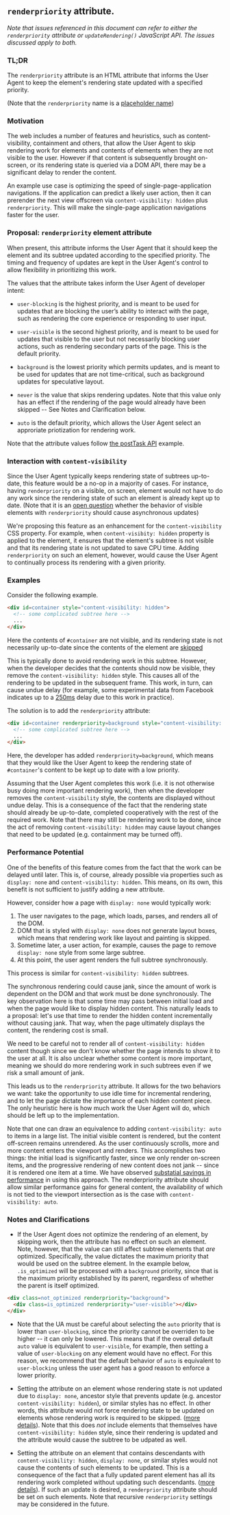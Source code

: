 ## `renderpriority` attribute.

_Note that issues referenced in this document can refer to either the
`renderpriority` attribute or `updateRendering()` JavaScript API. The issues
discussed apply to both._

### TL;DR
The `renderpriority` attribute is an HTML attribute that informs the User
Agent to keep the element's rendering state updated with a specified priority.

(Note that the `renderpriority` name is a
[placeholder name](https://github.com/WICG/display-locking/issues/200))

### Motivation
The web includes a number of features and heuristics, such as
content-visibility, containment and others, that allow the User Agent to skip
rendering work for elements and contents of elements when they are not visible to the
user. However if that content is subsequently brought on-screen, or its rendering state is
queried via a DOM API, there may be a significant delay to render the content.

An example use case is optimizing the speed of single-page-application navigations. If
the application can predict a likely user action, then it can prerender the next
view offscreen via `content-visibility: hidden` plus `renderpriority`. This will make the
single-page application navigations faster for the user.

### Proposal: `renderpriority` element attribute
When present, this attribute informs the User Agent that it should keep the
element and its subtree updated according to the specified priority. The timing
and frequency of updates are kept in the User Agent's control to allow
flexibility in prioritizing this work.

The values that the attribute takes inform the User Agent of developer intent:
* `user-blocking` is the highest priority, and is meant to be used for updates
  that are blocking the user’s ability to interact with the page, such as
  rendering the core experience or responding to user input.

* `user-visible` is the second highest priority, and is meant to be used for
  updates that visible to the user but not necessarily blocking user actions,
  such as rendering secondary parts of the page. This is the default priority.

* `background` is the lowest priority which permits updates, and is meant to be
  used for updates that are not time-critical, such as background updates for
  speculative layout.

* `never` is the value that skips rendering updates. Note that this value only
  has an effect if the rendering of the page would already have been skipped --
  See Notes and Clarification below.

* `auto` is the default priority, which allows the User Agent select an
  approriate priotization for rendering work.

Note that the attribute values follow [the postTask API](https://wicg.github.io/scheduling-apis/#sec-task-priorities)
example.


### Interaction with `content-visibility`
Since the User Agent typically keeps rendering state of subtrees up-to-date,
this feature would be a no-op in a majority of cases. For instance, having
`renderpriority` on a visible, on screen, element would not have to do any
work since the rendering state of such an element is already kept up to date.
(Note that it is an [open question](https://github.com/WICG/display-locking/issues/202)
whether the behavior of visible elements with `renderpriority` should cause
asynchronous updates)

We're proposing this feature as an enhancement for the `content-visibility` CSS
property. For example, when `content-visibity: hidden` property is applied to
the element, it ensures that the element's subtree is not visible and that its
rendering state is not updated to save CPU time. Adding `renderpriority` on
such an element, however, would cause the User Agent to continually process its
rendering with a given priority.

### Examples

Consider the following example.

```html
<div id=container style="content-visibility: hidden">
  <!-- some complicated subtree here -->
  ...
</div>
```

Here the contents of `#container` are not visible, and its rendering state
is not necessarily up-to-date since the contents of the element are
[skipped](https://www.w3.org/TR/css-contain-2/#skips-its-contents)

This is typically done to avoid rendering work in this subtree. However, when
the developer decides that the contents should now be visible, they remove
the `content-visibility: hidden` style. This causes all of the rendering to be
updated in the subsequent frame. This work, in turn, can cause undue delay
(for example, some experimental data from Facebook indicates up to a
[250ms](https://web.dev/content-visibility/#hiding-content-with-content-visibility:-hidden)
delay due to this work in practice).

The solution is to add the `renderpriority` attribute:

```html
<div id=container renderpriority=background style="content-visibility: hidden">
  <!-- some complicated subtree here -->
  ...
</div>
```

Here, the developer has added `renderpriority=background`, which means that they
would like the User Agent to keep the rendering state of `#container`'s content
to be kept up to date with a low priority.

Assuming that the User Agent completes this work (i.e. it is not otherwise busy
doing more important rendering work), then when the developer removes the
`content-visibility` style, the contents are displayed without undue delay.
This is a consequence of the fact that the rendering state should already be
up-to-date, completed cooperatively with the rest of the required work. Note
that there may still be rendering work to be done, since the act of removing
`content-visibility: hidden` may cause layout changes that need to be updated
(e.g. containment may be turned off).

### Performance Potential

One of the benefits of this feature comes from the fact that the work can be
delayed until later. This is, of course, already possible via properties such as
`display: none` and `content-visibility: hidden`. This means, on its own, this
benefit is not sufficient to justify adding a new attribute. 

However, consider how a page with `display: none` would typically work: 
1. The user navigates to the page, which loads, parses, and renders all of the
   DOM. 
2. DOM that is styled with `display: none` does not generate layout boxes, which
   means that rendering work like layout and painting is skipped.
3. Sometime later, a user action, for example, causes the page to remove
   `display: none` style from some large subtree.
4. At this point, the user agent renders the full subtree synchronously.

This process is similar for `content-visibility: hidden` subtrees.

The synchronous rendering could cause jank, since the amount of work is
dependent on the DOM and that work must be done synchronously. The key
observation here is that some time may pass between initial load and when the
page would like to display hidden content. This naturally leads to a proposal:
let's use that time to render the hidden content incrementally without causing
jank. That way, when the page ultimately displays the content, the rendering
cost is small.

We need to be careful not to render all of `content-visibility: hidden` content
though since we don't know whether the page intends to show it to the user at
all. It is also unclear whether some content is more important, meaning we
should do more rendering work in such subtrees even if we risk a small amount of
jank.

This leads us to the `renderpriority` attribute. It allows for the two behaviors
we want: take the opportunity to use idle time for incremental rendering, and
to let the page dictate the importance of each hidden content piece. The only
heuristic here is how much work the User Agent will do, which should be left up
to the implementation.

Note that one can draw an equivalence to adding `content-visibility: auto` to
items in a large list. The initial visible content is rendered, but the content
off-screen remains unrendered. As the user continuously scrolls, more and more
content enters the viewport and renders. This accomplishes two things: the
initial load is significantly faster, since we only render on-screen items, and
the progressive rendering of new content does not jank -- since it is rendered
one item at a time. We have observed [substatial savings in
performance](web.dev/content-visibility) in using this approach. The
renderpriority attribute should allow similar performance gains for general
content, the availability of which is not tied to the viewport intersection as
is the case with `content-visibility: auto`.

### Notes and Clarifications
* If the User Agent does not optimize the rendering of an element, by skipping
  work, then the attribute has no effect on such an element. Note, however, that
  the value can still affect subtree elements that _are_ optimized.
  Specifically, the value dictates the maximum priority that would be used on
  the subtree element. In the example below, `.is_optimized` will be processed
  with a `background` priority, since that is the maximum priority established
  by its parent, regardless of whether the parent is itself optimized.

```html
<div class=not_optimized renderpriority="background">
  <div class=is_optimized renderpriority="user-visible"></div>
</div>
```

* Note that the UA must be careful about selecting the `auto` priority that is
  lower than `user-blocking`, since the priority cannot be overriden to be
  higher -- it can only be lowered. This means that if the overall default
  `auto` value is equivalent to `user-visible`, for example, then setting a
  value of `user-blocking` on any element would have no effect. For this reason,
  we recommend that the default behavior of `auto` is equivalent to
  `user-blocking` unless the user agent has a good reason to enforce a lower
  priority.

* Setting the attribute on an element whose rendering state is not updated due
  to `display: none`, ancestor style that prevents update (e.g. ancestor
  `content-visibility: hidden`), or similar styles has no effect. In other
  words, this attribute would not force rendering state to be updated on
  elements whose rendering work is required to be skipped. ([more
  details](https://github.com/WICG/display-locking/issues/199)). Note that this
  does _not_ include elements that themselves have `content-visibility: hidden`
  style, since their rendering is updated and the attribute would cause the
  subtree to be udpated as well.

* Setting the attribute on an element that contains descendants with
  `content-visibility: hidden`, `display: none`, or similar styles would not
  cause the contents of such elements to be updated. This is a consequence of
  the fact that a fully updated parent element has all its rendering work
  completed without updating such descendants. ([more details](https://github.com/WICG/display-locking/issues/196)).
  If such an update is desired, a `renderpriority` attribute should be set on
  such elements. Note that recursive `renderpriority` settings may be considered
  in the future.
